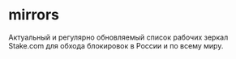 # mirrors
Актуальный и регулярно обновляемый список рабочих зеркал Stake.com для обхода блокировок в России и по всему миру.
